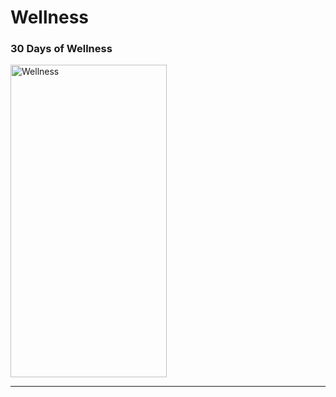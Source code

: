 # Wellness

### 30 Days of Wellness

<img src="./Local/welness.gif" alt="Wellness" width="250" height="500">
<hr/>